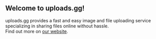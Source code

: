 ## Welcome to uploads.gg!  

uploads.gg provides a fast and easy image and file uploading service specializing in sharing files online without hassle.  
Find out more on [our website](https://uploads.gg). 

